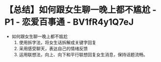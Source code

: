 # 【总结】如何跟女生聊一晚上都不尴尬 - P1 - 恋爱百事通 - BV1fR4y1Q7eJ

-   如何跟女生聊一晚上都不尴尬
    1.  使用拆字法，将女生话拆解成关键字回复
    2.  采用感受聊天，表达自己的情绪反馈
    3.  运用联想法，向上、向下和平行联想回复女生消息，保持话题流畅。